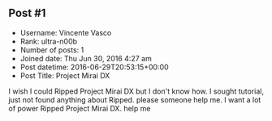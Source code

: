 ## Post #1
- Username: Vincente Vasco
- Rank: ultra-n00b
- Number of posts: 1
- Joined date: Thu Jun 30, 2016 4:27 am
- Post datetime: 2016-06-29T20:53:15+00:00
- Post Title: Project Mirai DX

I wish I could Ripped Project Mirai DX but I don't know how.
I sought tutorial, just not found anything about Ripped.
please someone help me.
I want a lot of power Ripped Project Mirai DX.
help me

